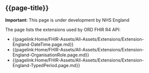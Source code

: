 ## {{page-title}}

  <div markdown="span" class="alert alert-warning" role="alert"><i class="fa fa-warning"></i><b> Important:</b> This page is under development by NHS England</div>

The page lists the extensions used by ORD FHIR R4 API:

- {{pagelink:Home/FHIR-Assets/All-Assets/Extensions/Extension-England-DateTime.page.md}}
- {{pagelink:Home/FHIR-Assets/All-Assets/Extensions/Extension-England-OrganisationRole.page.md}}
- {{pagelink:Home/FHIR-Assets/All-Assets/Extensions/Extension-England-TypedPeriod.page.md}}
